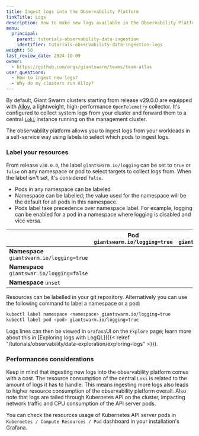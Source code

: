 ```yaml
---
title: Ingest logs into the Observability Platform
linkTitle: Logs
description: How to make new logs available in the Observability Platform in self-service.
menu:
  principal:
    parent: tutorials-observability-data-ingestion
    identifier: tutorials-observability-data-ingestion-logs
weight: 50
last_review_date: 2024-10-09
owner:
  - https://github.com/orgs/giantswarm/teams/team-atlas
user_questions:
  - How to ingest new logs?
  - Why do my clusters run Alloy?
---
```


By default, Giant Swarm clusters starting from release v29.0.0 are equipped with [Alloy](https://grafana.com/docs/alloy), a lightweight, high-performance `OpenTelemetry` collector. It's configured to collect system logs from your cluster and forward them to a central [`Loki`](https://grafana.com/docs/loki) instance running on the management cluster.

The observability platform allows you to ingest logs from your workloads in a self-service way using labels to select which pods to ingest logs.

### Label your resources

From release `v30.0.0`, the label `giantswarm.io/logging` can be set to `true` or `false` on any namespace or pod to select targets to collect logs from. When the label isn't set, it's considered `false`.

- Pods in any namespace can be labeled
- Namespace can be labelled; the value used for the namespace will be the default for all pods in this namespace.
- Pods label take precedence over namespace label. For example, logging can be enabled for a pod in a namespace where logging is disabled and vice versa.

||Pod `giantswarm.io/logging=true`|Pod `giantswarm.io/logging=false`|Pod `unset`
|-|------------------------------|--------------------------------|--------------------------
**Namespace** `giantswarm.io/logging=true`|<i class="fas fa-check"></i>|<i class="fas fa-times"></i>|<i class="fas fa-check"></i>
**Namespace** `giantswar.io/logging=false`|<i class="fas fa-check"></i>|<i class="fas fa-times"></i>|<i class="fas fa-times"></i>
**Namespace** `unset`|<i class="fas fa-check"></i>|<i class="fas fa-times"></i>|<i class="fas fa-times"></i>

Resources can be labelled in your git repository. Alternatively you can use the following command to label a namespace or a pod:

```bash
kubectl label namespace <namespace> giantswarm.io/logging=true
kubectl label pod <pod> giantswarm.io/logging=true
```

Logs lines can then be viewed in `Grafana`UI on the `Explore` page; learn more about this in [Exploring logs with LogQL]({{< relref "/tutorials/observability/data-exploration/exploring-logs" >}}).

### Performances considerations

Keep in mind that ingesting new logs into the observability platform comes with a cost. The resource consumption of the central `Loki` is related to the amount of logs it has to handle. This means ingesting more logs also leads to higher resource consumption of the observability platform overall. Also note that logs are tailed through Kubernetes API on the cluster, impacting network traffic and CPU consumption of the API server pods.

You can check the resources usage of Kubernetes API server pods in `Kubernetes / Compute Resources / Pod` dashboard in your installation's Grafana.
